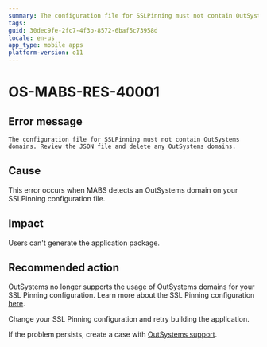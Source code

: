 ```yaml
---
summary: The configuration file for SSLPinning must not contain OutSystems domains. Review the JSON file and delete any OutSystems domains.
tags:
guid: 30dec9fe-2fc7-4f3b-8572-6baf5c73958d
locale: en-us
app_type: mobile apps
platform-version: o11
---
```


# OS-MABS-RES-40001

## Error message

`The configuration file for SSLPinning must not contain OutSystems domains. Review the JSON file and delete any OutSystems domains.`

## Cause

This error occurs when MABS detects an OutSystems domain on your SSLPinning configuration file.

## Impact

Users can't generate the application package.

## Recommended action

OutSystems no longer supports the usage of OutSystems domains for your SSL Pinning configuration. Learn more about the SSL Pinning configuration [here](https://success.outsystems.com/Documentation/11/Extensibility_and_Integration/Mobile_Plugins/SSL_Pinning_Plugin#important-note-about-certificates).

Change your SSL Pinning configuration and retry building the application.

If the problem persists, create a case with [OutSystems support](https://www.outsystems.com/support/portal/open-support-case?ErrorCode=OS-MABS-RES-40001).
